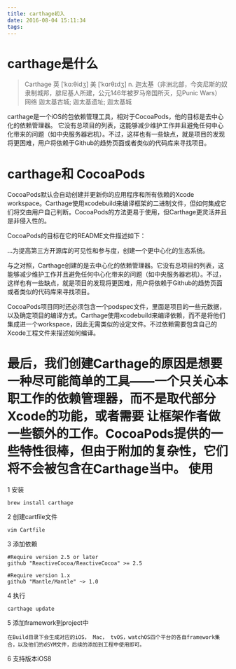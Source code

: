 ```yaml
---
title: carthage初入
date: 2016-08-04 15:11:34
tags:
---
```


carthage是什么
===
> Carthage
英 [ˈkɑ:θidʒ]  美 [ˈkɑrθɪdʒ] 
n.
迦太基（非洲北部，今突尼斯的奴隶制城邦，腓尼基人所建，公元146年被罗马帝国所灭，见Punic Wars）
网络
迦太基古城;  迦太基遗址;  迦太基城

carthage是一个iOS的包依赖管理工具，相对于CocoaPods，他的目标是去中心化的依赖管理器。
它没有总项目的列表，这能够减少维护工作并且避免任何中心化带来的问题（如中央服务器宕机）。不过，这样也有一些缺点，就是项目的发现将更困难，用户将依赖于Github的趋势页面或者类似的代码库来寻找项目。

<!--more-->

carthage和 CocoaPods
===

CocoaPods默认会自动创建并更新你的应用程序和所有依赖的Xcode workspace。Carthage使用xcodebuild来编译框架的二进制文件，但如何集成它们将交由用户自己判断。CocoaPods的方法更易于使用，但Carthage更灵活并且是非侵入性的。

CocoaPods的目标在它的README文件描述如下：

…为提高第三方开源库的可见性和参与度，创建一个更中心化的生态系统。

与之对照，Carthage创建的是去中心化的依赖管理器。它没有总项目的列表，这能够减少维护工作并且避免任何中心化带来的问题（如中央服务器宕机）。不过，这样也有一些缺点，就是项目的发现将更困难，用户将依赖于Github的趋势页面或者类似的代码库来寻找项目。

CocoaPods项目同时还必须包含一个podspec文件，里面是项目的一些元数据，以及确定项目的编译方式。Carthage使用xcodebuild来编译依赖，而不是将他们集成进一个workspace，因此无需类似的设定文件。不过依赖需要包含自己的Xcode工程文件来描述如何编译。

最后，我们创建Carthage的原因是想要一种尽可能简单的工具——一个只关心本职工作的依赖管理器，而不是取代部分Xcode的功能，或者需要 让框架作者做一些额外的工作。CocoaPods提供的一些特性很棒，但由于附加的复杂性，它们将不会被包含在Carthage当中。
使用
===

1 安装

	brew install carthage
	
2 创建cartfile文件

	vim Cartfile
	
3 添加依赖

```
#Require version 2.5 or later
github "ReactiveCocoa/ReactiveCocoa" >= 2.5

#Require version 1.x
github "Mantle/Mantle" ~> 1.0
```

4 执行

	carthage update

5 添加framework到project中
	
	在Build目录下会生成对应的iOS， Mac， tvOS，watchOS四个平台的各自framework集合，以及他们的dSYM文件，后续的添加到工程中使用即可。
	
6 支持版本iOS8